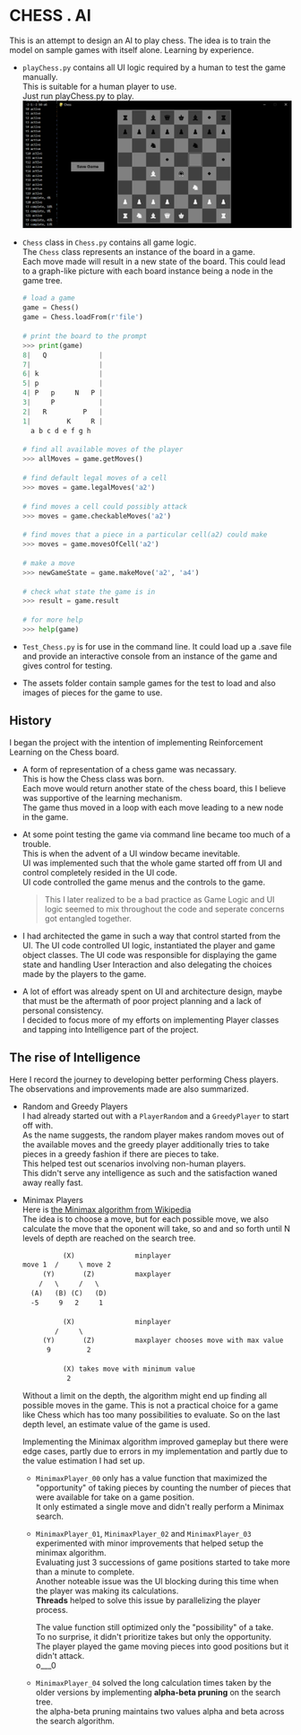 # CHESS . AI

This is an attempt to design an AI to play chess.
The idea is to train the model on sample games with itself alone. Learning by experience.

* ```playChess.py``` contains all UI logic required by a human to test the game manually.  
  This is suitable for a human player to use.  
  Just run playChess.py to play. ![gameScreenShot](./assets/ss01.png)  

* ```Chess``` class in ```Chess.py``` contains all game logic.  
  The ```Chess``` class represents an instance of the board in a game.  
  Each move made will result in a new state of the board. This could lead to a graph-like picture with each board instance being a node in the game tree.

  ```python
  # load a game
  game = Chess()
  game = Chess.loadFrom(r'file')

  # print the board to the prompt
  >>> print(game)
  8|   Q             |
  7|                 |
  6| k               |
  5| p               |
  4| P   p     N   P |
  3|     P           |
  2|   R         P   |
  1|         K     R |
    a b c d e f g h

  # find all available moves of the player
  >>> allMoves = game.getMoves()

  # find default legal moves of a cell
  >>> moves = game.legalMoves('a2')

  # find moves a cell could possibly attack
  >>> moves = game.checkableMoves('a2')

  # find moves that a piece in a particular cell(a2) could make
  >>> moves = game.movesOfCell('a2')

  # make a move
  >>> newGameState = game.makeMove('a2', 'a4')

  # check what state the game is in
  >>> result = game.result

  # for more help
  >>> help(game)
  ```

* ```Test_Chess.py``` is for use in the command line. It could load up a .save file and provide an interactive console from an instance of the game and gives control for testing.  
* The assets folder contain sample games for the test to load and also images of pieces for the game to use.

## History

I began the project with the intention of implementing Reinforcement Learning on the Chess board.  

* A form of representation of a chess game was necassary.  
  This is how the Chess class was born.  
  Each move would return another state of the chess board, this I believe was supportive of the learning mechanism.  
  The game thus moved in a loop with each move leading to a new node in the game.
* At some point testing the game via command line became too much of a trouble.  
  This is when the advent of a UI window became inevitable.  
  UI was implemented such that the whole game started off from UI and control completely resided in the UI code.  
  UI code controlled the game menus and the controls to the game.

  > This I later realized to be a bad practice as Game Logic and UI logic seemed to mix throughout the code and seperate concerns got entangled together.  
* I had architected the game in such a way that control started from the UI.
  The UI code controlled UI logic, instantiated the player and game object classes. The UI code was responsible for displaying the game state and handling User Interaction and also delegating the choices made by the players to the game.  
* A lot of effort was already spent on UI and architecture design, maybe that must be the aftermath of poor project planning and a lack of personal consistency.  
  I decided to focus more of my efforts on implementing Player classes and tapping into Intelligence part of the project.  

## The rise of Intelligence

Here I record the journey to developing better performing Chess players.  
The observations and improvements made are also summarized.  

* Random and Greedy Players  
  I had already started out with a `PlayerRandom` and a `GreedyPlayer` to start off with.  
  As the name suggests, the random player makes random moves out of the available moves and the greedy player additionally tries to take pieces in a greedy fashion if there are pieces to take.  
  This helped test out scenarios involving non-human players.  
  This didn't serve any intelligence as such and the satisfaction waned away really fast.  
* Minimax Players  
  Here is [the Minimax algorithm from Wikipedia](https://en.wikipedia.org/wiki/Minimax)  
  The idea is to choose a move, but for each possible move, we also calculate the move that the oponent will take, so and and so forth until N levels of depth are reached on the search tree.  
  
  ```txt
            (X)               minplayer
  move 1  /     \ move 2
       (Y)       (Z)          maxplayer
      /   \     /   \
    (A)   (B) (C)   (D)
    -5     9   2     1

            (X)               minplayer
          /     \
       (Y)       (Z)          maxplayer chooses move with max value
        9         2

            (X) takes move with minimum value
             2
  ```

  Without a limit on the depth, the algorithm might end up finding all possible moves in the game. This is not a practical choice for a game like Chess which has too many possibilities to evaluate. So on the last depth level, an estimate value of the game is used.  

  Implementing the Minimax algorithm improved gameplay but there were edge cases, partly due to errors in my implementation and partly due to the value estimation I had set up.  
  * `MinimaxPlayer_00` only has a value function that maximized the "opportunity" of taking pieces by counting the number of pieces that were available for take on a game position.  
    It only estimated a single move and didn't really perform a Minimax search.  
  * `MinimaxPlayer_01`, `MinimaxPlayer_02` and `MinimaxPlayer_03` experimented with minor improvements that helped setup the minimax algorithm.  
    Evaluating just 3 successions of game positions started to take more than a minute to complete.  
    Another noteable issue was the UI blocking during this time when the player was making its calculations.  
    **Threads** helped to solve this issue by parallelizing the player process.  

    The value function still optimized only the "possibility" of a take.  
    To no surprise, it didn't prioritize takes but only the opportunity.  
    The player played the game moving pieces into good positions but it didn't attack.  
    o___0  
  * `MinimaxPlayer_04` solved the long calculation times taken by the older versions by implementing **alpha-beta pruning** on the search tree.  
    the alpha-beta pruning maintains two values alpha and beta across the search algorithm.
